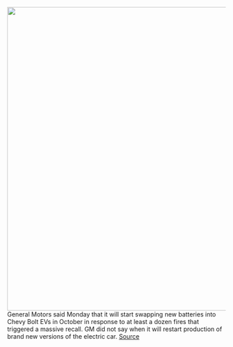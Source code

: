 <img src='https://cdn.vox-cdn.com/thumbor/C0GqDL3oiia6PseSrcpSOEj4ccY=/0x0:5700x3800/1200x800/filters:focal(2394x1444:3306x2356)/cdn.vox-cdn.com/uploads/chorus_image/image/69884254/2022_Chevrolet_BoltEV_008.0.jpg' width='700px' /><br/>
General Motors said Monday that it will start swapping new batteries into Chevy Bolt EVs in October in response to at least a dozen fires that triggered a massive recall. GM did not say when it will restart production of brand new versions of the electric car.
<a href='https://www.theverge.com/2021/9/20/22684424/gm-bolt-lg-battery-defect-fix-recall-timeline'> Source <a/>